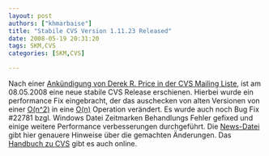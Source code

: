 ```yaml
---
layout: post
authors: ["khmarbaise"]
title: "Stabile CVS Version 1.11.23 Released"
date: 2008-05-19 20:31:20
tags: SKM,CVS
categories: [SKM,CVS]

---
```

Nach einer [Ankündigung von Derek R. Price in der CVS Mailing Liste](http://lists.gnu.org/archive/html/info-cvs/2008-05/msg00024.html "Ankündigung von Derek R. Price in der CVS Mailing Liste"), 
ist am 08.05.2008 eine neue stabile CVS Release erschienen. Hierbei wurde ein performance Fix eingebracht, der das auschecken von alten Versionen von einer 
[O(n^2)](http://de.wikipedia.org/wiki/Landau-Symbole "O(n^2)") in eine 
[O(n)](http://de.wikipedia.org/wiki/Landau-Symbole "O(n)") 
Operation verändert. Es wurde auch noch Bug Fix #22781 bzgl. 
Windows Datei Zeitmarken Behandlungs Fehler gefixed und einige weitere Performance verbesserungen durchgeführt. 
Die [News-Datei](http://cvs.savannah.nongnu.org/viewcvs/ccvs/NEWS?rev=1.116.2.170&root=cvs&view=markup "News-Datei") gibt hier genauere 
Hinweise über die gemachten Änderungen. Das [Handbuch zu CVS](http://ximbiot.com/cvs/manual/cvs-1.11.23/cvs.html "Handbuch zu CVS") gibt es auch online.
